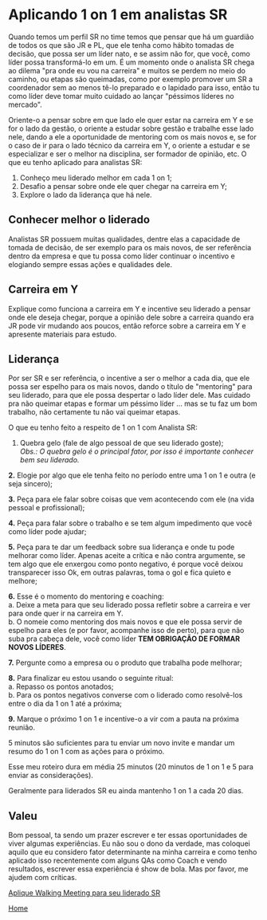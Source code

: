 # Aplicando 1 on 1 em analistas SR

Quando temos um perfil SR no time temos que pensar que há um guardião de todos os que são JR e PL, que ele tenha como hábito tomadas de decisão, que possa ser um líder nato, e se assim não for, que você, como líder possa transformá-lo em um. É um momento onde o analista SR chega ao dilema "pra onde eu vou na carreira" e muitos se perdem no meio do caminho, ou etapas são queimadas, como por exemplo promover um SR a coordenador sem ao menos tê-lo preparado e o lapidado para isso, então tu como líder deve tomar muito cuidado ao lançar "péssimos líderes no mercado".

Oriente-o a pensar sobre em que lado ele quer estar na carreira em Y e se for o lado da gestão, o oriente a estudar sobre gestão e trabalhe esse lado nele, dando a ele a oportunidade de mentoring com os mais novos e, se for o caso de ir para o lado técnico da carreira em Y, o oriente a estudar e se especializar e ser o melhor na disciplina, ser formador de opinião, etc. O que eu tenho aplicado para analistas SR:

1. Conheço meu liderado melhor em cada 1 on 1;
2. Desafio a pensar sobre onde ele quer chegar na carreira em Y;
3. Explore o lado da liderança que há nele.

## Conhecer melhor o liderado

Analistas SR possuem muitas qualidades, dentre elas a capacidade de tomada de decisão, de ser exemplo para os mais novos, de ser referência dentro da empresa e que tu possa como líder continuar o incentivo e elogiando sempre essas ações e qualidades dele.

## Carreira em Y

Explique como funciona a carreira em Y e incentive seu liderado a pensar onde ele deseja chegar, porque a opinião dele sobre a carreira quando era JR pode vir mudando aos poucos, então reforce sobre a carreira em Y e apresente materiais para estudo.

## Liderança

Por ser SR e ser referência, o incentive a ser o melhor a cada dia, que ele possa ser espelho para os mais novos, dando o título de "mentoring" para seu liderado, para que ele possa despertar o lado líder dele. Mas cuidado pra não queimar etapas e formar um péssimo líder ... mas se tu faz um bom trabalho, não certamente tu não vai queimar etapas.

O que eu tenho feito a respeito de 1 on 1 com Analista SR:

1. Quebra gelo (fale de algo pessoal de que seu liderado goste);  
*Obs.: O quebra gelo é o principal fator, por isso é importante conhecer bem seu liderado.*  

**2.** Elogie por algo que ele tenha feito no período entre uma 1 on 1 e outra (e seja sincero);  

**3.** Peça para ele falar sobre coisas que vem acontecendo com ele (na vida pessoal e profissional);  

**4.** Peça para falar sobre o trabalho e se tem algum impedimento que você como líder pode ajudar;  

**5.** Peça para te dar um feedback sobre sua liderança e onde tu pode melhorar como líder. Apenas aceite a crítica e não contra argumente, se tem algo que ele enxergou como ponto negativo, é porque você deixou transparecer isso Ok, em outras palavras, toma o gol e fica quieto e melhore;  

**6.** Esse é o momento do mentoring e coaching:   
a. Deixe a meta para que seu liderado possa refletir sobre a carreira e ver para onde quer ir na carreira em Y.  
b. O nomeie como mentoring dos mais novos e que ele possa servir de espelho para eles (e por favor, acompanhe isso de perto), para que não suba pra cabeça dele, você como líder **TEM OBRIGAÇÃO DE FORMAR NOVOS LÍDERES**.

**7.** Pergunte como a empresa ou o produto que trabalha pode melhorar;  

**8.** Para finalizar eu estou usando o seguinte ritual:  
a. Repasso os pontos anotados;  
b. Para os pontos negativos converse com o liderado como resolvê-los entre o dia da 1 on 1 até a próxima;  

**9.** Marque o próximo 1 on 1 e incentive-o a vir com a pauta na próxima reunião.

5 minutos são suficientes para tu enviar um novo invite e mandar um resumo do 1 on 1 com as ações para o próximo.

Esse meu roteiro dura em média 25 minutos (20 minutos de 1 on 1 e 5 para enviar as considerações).

Geralmente para liderados SR eu ainda mantenho 1 on 1 a cada 20 dias.

## Valeu

Bom pessoal, ta sendo um prazer escrever e ter essas oportunidades de viver algumas experiências. Eu não sou o dono da verdade, mas coloquei aquilo que eu considero fator determinante na minha carreira e como tenho aplicado isso recentemente com alguns QAs como Coach e vendo resultados, escrever essa experiência é show de bola. Mas por favor, me ajudem com críticas.

[Aplique Walking Meeting para seu liderado SR](https://github.com/thiagomarquessp/1-on-1-melhorando-qas/blob/master/walking-meeting.md)


[Home](https://github.com/thiagomarquessp/1-on-1-melhorando-qas)
